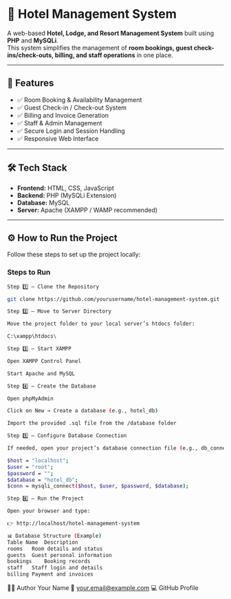 # 🏨 Hotel Management System

A web-based **Hotel, Lodge, and Resort Management System** built using **PHP** and **MySQLi**.  
This system simplifies the management of **room bookings, guest check-ins/check-outs, billing, and staff operations** in one place.

---

## 🚀 Features

- ✅ Room Booking & Availability Management  
- ✅ Guest Check-in / Check-out System  
- ✅ Billing and Invoice Generation  
- ✅ Staff & Admin Management  
- ✅ Secure Login and Session Handling  
- ✅ Responsive Web Interface  

---

## 🛠️ Tech Stack

- **Frontend:** HTML, CSS, JavaScript  
- **Backend:** PHP (MySQLi Extension)  
- **Database:** MySQL  
- **Server:** Apache (XAMPP / WAMP recommended)

---

## ⚙️ How to Run the Project

Follow these steps to set up the project locally:

### Steps to Run
```bash
Step 1️⃣ — Clone the Repository

git clone https://github.com/yourusername/hotel-management-system.git

Step 2️⃣ — Move to Server Directory

Move the project folder to your local server’s htdocs folder:

C:\xampp\htdocs\

Step 3️⃣ — Start XAMPP

Open XAMPP Control Panel

Start Apache and MySQL

Step 4️⃣ — Create the Database

Open phpMyAdmin

Click on New → Create a database (e.g., hotel_db)

Import the provided .sql file from the /database folder

Step 5️⃣ — Configure Database Connection

If needed, open your project’s database connection file (e.g., db_connect.php or config.php) and update:

$host = "localhost";
$user = "root";
$password = "";
$database = "hotel_db";
$conn = mysqli_connect($host, $user, $password, $database);

Step 6️⃣ — Run the Project

Open your browser and type:

👉 http://localhost/hotel-management-system

📊 Database Structure (Example)
Table Name	Description
rooms	Room details and status
guests	Guest personal information
bookings	Booking records
staff	Staff login and details
billing	Payment and invoices
```
🧑‍💻 Author
Your Name
📧 your.email@example.com
💻 GitHub Profile
